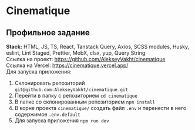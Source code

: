 # Cinematique

## Профильное задание

**Stack:** HTML, JS, TS, React, Tanstack Query, Axios, SCSS modules, Husky, eslint, Lint Staged, Prettier, MobX, clsx, yup, Query String  
Ссылка на проект: https://github.com/AlekseyVakht/cinematique  
Ссылка на Vercel: https://cinematique.vercel.app/  
Для запуска приложения:

1. Склонировать репозиторий `git@github.com:AlekseyVakht/cinematique.git`
2. Перейти в папку с репозиторием `cd cinematique`
3. В папке со склонированным репозиторием `npm install`
4. В корне проекта `cinematique/` создать файл `.env` и перенести в него содержимое `.env.default`   
5. Для запуска приложения `npm run dev`
